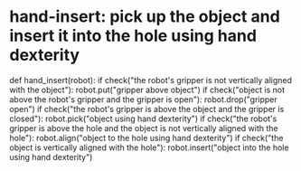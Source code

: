# hand-insert: pick up the object and insert it into the hole using hand dexterity
def hand_insert(robot):
    if check("the robot's gripper is not vertically aligned with the object"):
        robot.put("gripper above object")
    if check("object is not above the robot's gripper and the gripper is open"):
        robot.drop("gripper open")
    if check("the robot's gripper is above the object and the gripper is closed"):
        robot.pick("object using hand dexterity")
    if check("the robot's gripper is above the hole and the object is not vertically aligned with the hole"):
        robot.align("object to the hole using hand dexterity")
    if check("the object is vertically aligned with the hole"):
        robot.insert("object into the hole using hand dexterity")